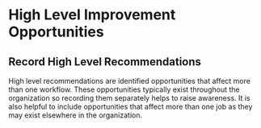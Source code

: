 # High Level Improvement Opportunities

## Record High Level Recommendations

High level recommendations are identified opportunities that affect more than one workflow. These opportunities typically exist throughout the organization so recording them separately helps to raise awareness. It is also helpful to include opportunities that affect more than one job as they may exist elsewhere in the organization.
